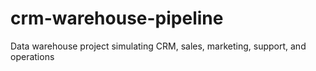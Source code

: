# crm-warehouse-pipeline
Data warehouse project simulating CRM, sales, marketing, support, and operations
